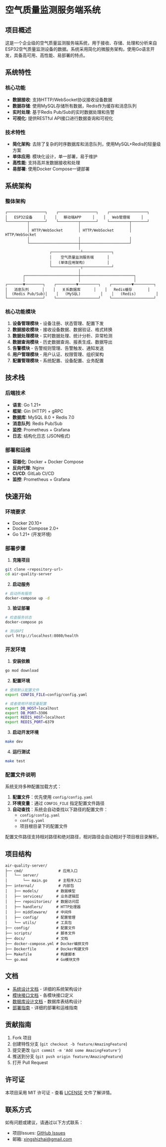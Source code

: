 # 空气质量监测服务端系统

## 项目概述

这是一个企业级的空气质量监测服务端系统，用于接收、存储、处理和分析来自ESP32空气质量监测设备的数据。系统采用简化的微服务架构，使用Go语言开发，具备高可用、高性能、易部署的特点。

## 系统特性

### 核心功能
- **数据接收**: 支持HTTP/WebSocket协议接收设备数据
- **数据存储**: 使用MySQL存储所有数据，Redis作为缓存和消息队列
- **实时处理**: 基于Redis Pub/Sub的实时数据处理和告警
- **可视化**: 提供RESTful API接口进行数据查询和可视化

### 技术特性
- **简化架构**: 去除了复杂的时序数据库和消息队列，使用MySQL+Redis的轻量级方案
- **单体应用**: 模块化设计，单一部署，易于维护
- **高性能**: 支持高并发数据接收和处理
- **易部署**: 使用Docker Compose一键部署

## 系统架构

### 整体架构
```
┌─────────────────┐    ┌─────────────────┐    ┌─────────────────┐
│   ESP32设备     │    │   移动端APP     │    │   Web管理端     │
└─────────┬───────┘    └─────────┬───────┘    └─────────┬───────┘
          │                      │                      │
          │ HTTP/WebSocket       │ HTTP/WebSocket       │ HTTP/WebSocket
          │                      │                      │
          └──────────────────────┼──────────────────────┘
                                 │
                    ┌─────────────┴─────────────┐
                    │    空气质量监测服务端      │
                    │   (单体应用架构)          │
                    └─────────────┬─────────────┘
                                 │
        ┌────────────────────────┼────────────────────────┐
        │                        │                        │
┌───────▼────────┐    ┌─────────▼─────────┐    ┌─────────▼─────────┐
│   消息队列      │    │   关系数据库      │    │   Redis缓存       │
│  (Redis Pub/Sub)│    │   (MySQL)         │    │   (Redis)         │
└────────────────┘    └───────────────────┘    └───────────────────┘
```

### 核心功能模块
1. **设备管理模块** - 设备注册、状态管理、配置下发
2. **数据接收模块** - 接收设备数据、数据验证、格式转换
3. **数据处理模块** - 实时数据处理、统计分析、异常检测
4. **数据查询模块** - 历史数据查询、报表生成、数据导出
5. **告警模块** - 告警规则管理、告警触发、通知发送
6. **用户管理模块** - 用户认证、权限管理、组织架构
7. **配置管理模块** - 系统配置、设备配置、业务配置

## 技术栈

### 后端技术
- **语言**: Go 1.21+
- **框架**: Gin (HTTP) + gRPC
- **数据库**: MySQL 8.0 + Redis 7.0
- **消息队列**: Redis Pub/Sub
- **监控**: Prometheus + Grafana
- **日志**: 结构化日志 (JSON格式)

### 部署和运维
- **容器化**: Docker + Docker Compose
- **反向代理**: Nginx
- **CI/CD**: GitLab CI/CD
- **监控**: Prometheus + Grafana

## 快速开始

### 环境要求
- Docker 20.10+
- Docker Compose 2.0+
- Go 1.21+ (开发环境)

### 部署步骤

1. **克隆项目**
```bash
git clone <repository-url>
cd air-quality-server
```

2. **启动服务**
```bash
# 启动所有服务
docker-compose up -d
```

3. **验证部署**
```bash
# 检查服务状态
docker-compose ps

# 测试API
curl http://localhost:8080/health
```

### 开发环境

1. **安装依赖**
```bash
go mod download
```

2. **配置环境**
```bash
# 使用默认配置文件
export CONFIG_FILE=config/config.yaml

# 或者使用环境变量配置
export DB_HOST=localhost
export DB_PORT=3306
export REDIS_HOST=localhost
export REDIS_PORT=6379
```

3. **启动开发环境**
```bash
make dev
```

4. **运行测试**
```bash
make test
```

### 配置文件说明

系统支持多种配置加载方式：

1. **配置文件**：优先使用 `config/config.yaml`
2. **环境变量**：通过 `CONFIG_FILE` 指定配置文件路径
3. **自动查找**：系统会自动查找以下路径的配置文件：
   - `config/config.yaml`
   - `config.yaml`
   - 项目根目录下的配置文件

配置文件路径支持相对路径和绝对路径，相对路径会自动相对于项目根目录解析。

## 项目结构

```
air-quality-server/
├── cmd/                # 应用入口
│   └── server/
│       └── main.go     # 主程序入口
├── internal/           # 内部包
│   ├── models/        # 数据模型
│   ├── services/      # 业务逻辑层
│   ├── repositories/  # 数据访问层
│   ├── handlers/      # HTTP处理器
│   ├── middleware/    # 中间件
│   ├── config/        # 配置管理
│   └── utils/         # 工具包
├── config/            # 配置文件
├── scripts/           # 脚本文件
├── docs/              # 文档
├── docker-compose.yml # Docker编排文件
├── Dockerfile         # Docker构建文件
├── Makefile           # 构建脚本
└── go.mod             # Go模块文件
```

## 文档

- [系统设计文档](docs/system_design.md) - 详细的系统架构设计
- [模块接口文档](docs/module_interfaces.md) - 各模块接口定义
- [数据库设计文档](docs/database_design.md) - 数据库表结构设计
- [部署指南](docs/deployment_guide.md) - 详细的部署和运维指南

## 贡献指南

1. Fork 项目
2. 创建特性分支 (`git checkout -b feature/AmazingFeature`)
3. 提交更改 (`git commit -m 'Add some AmazingFeature'`)
4. 推送到分支 (`git push origin feature/AmazingFeature`)
5. 打开 Pull Request

## 许可证

本项目采用 MIT 许可证 - 查看 [LICENSE](LICENSE) 文件了解详情。

## 联系方式

如有问题或建议，请通过以下方式联系：

- 项目Issues: [GitHub Issues](https://github.com/your-repo/air-quality-server/issues)
- 邮箱: xingshizhai@gmail.com



